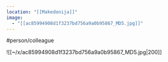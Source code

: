 ```yaml
---
location: "[[Makedonija]]"
image:
  - "[[ac85994908d1f3237bd756a9a0b95867_MD5.jpg]]"
---
```

#person/colleague 

![[~/x/ac85994908d1f3237bd756a9a0b95867_MD5.jpg|200]]
